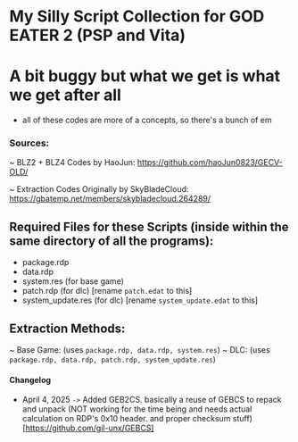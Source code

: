 # My Silly Script Collection for GOD EATER 2 (PSP and Vita)
# A bit buggy but what we get is what we get after all
- all of these codes are more of a concepts, so there's a bunch of em



### Sources:

~ BLZ2 + BLZ4 Codes by HaoJun: https://github.com/haoJun0823/GECV-OLD/

~ Extraction Codes Originally by SkyBladeCloud: https://gbatemp.net/members/skybladecloud.264289/

## Required Files for these Scripts (inside within the same directory of all the programs):
- package.rdp
- data.rdp
- system.res (for base game)
- patch.rdp (for dlc) [rename `patch.edat` to this]
- system_update.res (for dlc) [rename `system_update.edat` to this]

## Extraction Methods:
~ Base Game: (uses `package.rdp, data.rdp, system.res`)
~ DLC: (uses `package.rdp, data.rdp, patch.rdp, system_update.res`)


#### Changelog
- April 4, 2025 `->` Added GEB2CS. basically a reuse of GEBCS to repack and unpack (NOT working for the time being and needs actual calculation on RDP's 0x10 header. and proper checksum stuff) [https://github.com/gil-unx/GEBCS]